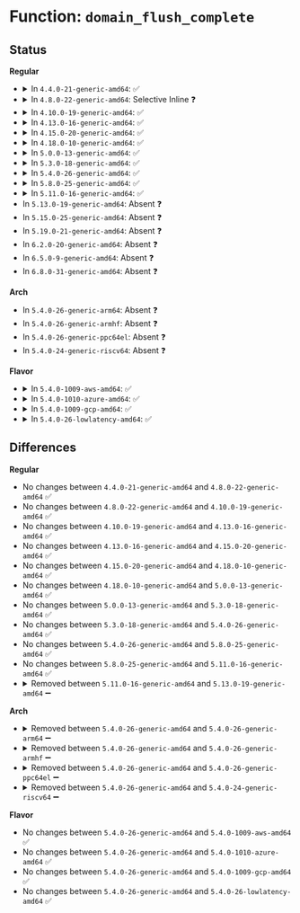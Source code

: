 # Function: <code>domain_flush_complete</code>

## Status
<b>Regular</b>
<ul>
<li>
<details>
<summary>In <code>4.4.0-21-generic-amd64</code>: ✅</summary>

```c
void domain_flush_complete(struct protection_domain * domain)
```

```json
{
  "name": "domain_flush_complete",
  "collision_type": "Unique Static",
  "inline_type": "No",
  "funcs": [
    {
      "addr": 18446744071584275632,
      "name": "domain_flush_complete",
      "external": false,
      "loc": "drivers/iommu/amd_iommu.c:1088",
      "file": "drivers/iommu/amd_iommu.c",
      "inline": "seen, unknown",
      "caller_inline": [],
      "caller_func": [
        "drivers/iommu/amd_iommu.c:__flush_pasid",
        "drivers/iommu/amd_iommu.c:__flush_pasid",
        "drivers/iommu/amd_iommu.c:unmap_sg",
        "drivers/iommu/amd_iommu.c:unmap_page",
        "drivers/iommu/amd_iommu.c:free_coherent",
        "drivers/iommu/amd_iommu.c:map_sg",
        "drivers/iommu/amd_iommu.c:map_page",
        "drivers/iommu/amd_iommu.c:alloc_coherent"
      ]
    }
  ],
  "symbols": [
    {
      "addr": 18446744071584275632,
      "name": "domain_flush_complete",
      "section": ".text",
      "bind": "STB_LOCAL",
      "size": 86
    }
  ]
}
```
</details>
</li>
<li>
<details>
<summary>In <code>4.8.0-22-generic-amd64</code>: Selective Inline ❓</summary>

```c
void domain_flush_complete(struct protection_domain * domain)
```

```json
{
  "name": "domain_flush_complete",
  "collision_type": "Unique Static",
  "inline_type": "Selective",
  "funcs": [
    {
      "addr": 18446744071584624673,
      "name": "domain_flush_complete",
      "external": false,
      "loc": "drivers/iommu/amd_iommu.c:1184",
      "file": "drivers/iommu/amd_iommu.c",
      "inline": "not declared, inlined",
      "caller_inline": [
        "drivers/iommu/amd_iommu.c:__queue_flush"
      ],
      "caller_func": [
        "drivers/iommu/amd_iommu.c:__flush_pasid",
        "drivers/iommu/amd_iommu.c:__flush_pasid"
      ]
    }
  ],
  "symbols": [
    {
      "addr": 18446744071584618496,
      "name": "domain_flush_complete",
      "section": ".text",
      "bind": "STB_LOCAL",
      "size": 88
    }
  ]
}
```
</details>
</li>
<li>
<details>
<summary>In <code>4.10.0-19-generic-amd64</code>: ✅</summary>

```c
void domain_flush_complete(struct protection_domain * domain)
```

```json
{
  "name": "domain_flush_complete",
  "collision_type": "Unique Static",
  "inline_type": "No",
  "funcs": [
    {
      "addr": 18446744071584804560,
      "name": "domain_flush_complete",
      "external": false,
      "loc": "drivers/iommu/amd_iommu.c:1273",
      "file": "drivers/iommu/amd_iommu.c",
      "inline": "seen, unknown",
      "caller_inline": [],
      "caller_func": [
        "drivers/iommu/amd_iommu.c:__flush_pasid",
        "drivers/iommu/amd_iommu.c:__flush_pasid",
        "drivers/iommu/amd_iommu.c:__queue_flush"
      ]
    }
  ],
  "symbols": [
    {
      "addr": 18446744071584804560,
      "name": "domain_flush_complete",
      "section": ".text",
      "bind": "STB_LOCAL",
      "size": 114
    }
  ]
}
```
</details>
</li>
<li>
<details>
<summary>In <code>4.13.0-16-generic-amd64</code>: ✅</summary>

```c
void domain_flush_complete(struct protection_domain * domain)
```

```json
{
  "name": "domain_flush_complete",
  "collision_type": "Unique Static",
  "inline_type": "No",
  "funcs": [
    {
      "addr": 18446744071584893984,
      "name": "domain_flush_complete",
      "external": false,
      "loc": "drivers/iommu/amd_iommu.c:1332",
      "file": "drivers/iommu/amd_iommu.c",
      "inline": "seen, unknown",
      "caller_inline": [],
      "caller_func": [
        "drivers/iommu/amd_iommu.c:__flush_pasid",
        "drivers/iommu/amd_iommu.c:__flush_pasid",
        "drivers/iommu/amd_iommu.c:dma_ops_domain_flush_tlb"
      ]
    }
  ],
  "symbols": [
    {
      "addr": 18446744071584893984,
      "name": "domain_flush_complete",
      "section": ".text",
      "bind": "STB_LOCAL",
      "size": 80
    }
  ]
}
```
</details>
</li>
<li>
<details>
<summary>In <code>4.15.0-20-generic-amd64</code>: ✅</summary>

```c
void domain_flush_complete(struct protection_domain * domain)
```

```json
{
  "name": "domain_flush_complete",
  "collision_type": "Unique Static",
  "inline_type": "No",
  "funcs": [
    {
      "addr": 18446744071585315456,
      "name": "domain_flush_complete",
      "external": false,
      "loc": "drivers/iommu/amd_iommu.c:1273",
      "file": "drivers/iommu/amd_iommu.c",
      "inline": "seen, unknown",
      "caller_inline": [],
      "caller_func": [
        "drivers/iommu/amd_iommu.c:__flush_pasid",
        "drivers/iommu/amd_iommu.c:__flush_pasid",
        "drivers/iommu/amd_iommu.c:amd_iommu_unmap",
        "drivers/iommu/amd_iommu.c:iova_domain_flush_tlb"
      ]
    }
  ],
  "symbols": [
    {
      "addr": 18446744071585315456,
      "name": "domain_flush_complete",
      "section": ".text",
      "bind": "STB_LOCAL",
      "size": 80
    }
  ]
}
```
</details>
</li>
<li>
<details>
<summary>In <code>4.18.0-10-generic-amd64</code>: ✅</summary>

```c
void domain_flush_complete(struct protection_domain * domain)
```

```json
{
  "name": "domain_flush_complete",
  "collision_type": "Unique Static",
  "inline_type": "No",
  "funcs": [
    {
      "addr": 18446744071585556192,
      "name": "domain_flush_complete",
      "external": false,
      "loc": "drivers/iommu/amd_iommu.c:1279",
      "file": "drivers/iommu/amd_iommu.c",
      "inline": "seen, unknown",
      "caller_inline": [],
      "caller_func": [
        "drivers/iommu/amd_iommu.c:__flush_pasid",
        "drivers/iommu/amd_iommu.c:__flush_pasid",
        "drivers/iommu/amd_iommu.c:amd_iommu_flush_iotlb_all",
        "drivers/iommu/amd_iommu.c:iova_domain_flush_tlb"
      ]
    }
  ],
  "symbols": [
    {
      "addr": 18446744071585556192,
      "name": "domain_flush_complete",
      "section": ".text",
      "bind": "STB_LOCAL",
      "size": 78
    }
  ]
}
```
</details>
</li>
<li>
<details>
<summary>In <code>5.0.0-13-generic-amd64</code>: ✅</summary>

```c
void domain_flush_complete(struct protection_domain * domain)
```

```json
{
  "name": "domain_flush_complete",
  "collision_type": "Unique Static",
  "inline_type": "No",
  "funcs": [
    {
      "addr": 18446744071585681328,
      "name": "domain_flush_complete",
      "external": false,
      "loc": "drivers/iommu/amd_iommu.c:1294",
      "file": "drivers/iommu/amd_iommu.c",
      "inline": "seen, unknown",
      "caller_inline": [],
      "caller_func": [
        "drivers/iommu/amd_iommu.c:__flush_pasid",
        "drivers/iommu/amd_iommu.c:__flush_pasid",
        "drivers/iommu/amd_iommu.c:amd_iommu_flush_iotlb_all",
        "drivers/iommu/amd_iommu.c:do_detach",
        "drivers/iommu/amd_iommu.c:iova_domain_flush_tlb"
      ]
    }
  ],
  "symbols": [
    {
      "addr": 18446744071585681328,
      "name": "domain_flush_complete",
      "section": ".text",
      "bind": "STB_LOCAL",
      "size": 78
    }
  ]
}
```
</details>
</li>
<li>
<details>
<summary>In <code>5.3.0-18-generic-amd64</code>: ✅</summary>

```c
void domain_flush_complete(struct protection_domain * domain)
```

```json
{
  "name": "domain_flush_complete",
  "collision_type": "Unique Static",
  "inline_type": "No",
  "funcs": [
    {
      "addr": 18446744071585907904,
      "name": "domain_flush_complete",
      "external": false,
      "loc": "drivers/iommu/amd_iommu.c:1293",
      "file": "drivers/iommu/amd_iommu.c",
      "inline": "seen, unknown",
      "caller_inline": [],
      "caller_func": [
        "drivers/iommu/amd_iommu.c:__flush_pasid",
        "drivers/iommu/amd_iommu.c:__flush_pasid",
        "drivers/iommu/amd_iommu.c:amd_iommu_flush_iotlb_all",
        "drivers/iommu/amd_iommu.c:amd_iommu_map",
        "drivers/iommu/amd_iommu.c:map_sg",
        "drivers/iommu/amd_iommu.c:do_detach",
        "drivers/iommu/amd_iommu.c:iova_domain_flush_tlb"
      ]
    }
  ],
  "symbols": [
    {
      "addr": 18446744071585907904,
      "name": "domain_flush_complete",
      "section": ".text",
      "bind": "STB_LOCAL",
      "size": 78
    }
  ]
}
```
</details>
</li>
<li>
<details>
<summary>In <code>5.4.0-26-generic-amd64</code>: ✅</summary>

```c
void domain_flush_complete(struct protection_domain * domain)
```

```json
{
  "name": "domain_flush_complete",
  "collision_type": "Unique Static",
  "inline_type": "No",
  "funcs": [
    {
      "addr": 18446744071586051104,
      "name": "domain_flush_complete",
      "external": false,
      "loc": "drivers/iommu/amd_iommu.c:1315",
      "file": "drivers/iommu/amd_iommu.c",
      "inline": "seen, unknown",
      "caller_inline": [],
      "caller_func": [
        "drivers/iommu/amd_iommu.c:__flush_pasid",
        "drivers/iommu/amd_iommu.c:__flush_pasid",
        "drivers/iommu/amd_iommu.c:amd_iommu_flush_iotlb_all",
        "drivers/iommu/amd_iommu.c:attach_device",
        "drivers/iommu/amd_iommu.c:do_detach",
        "drivers/iommu/amd_iommu.c:iova_domain_flush_tlb"
      ]
    }
  ],
  "symbols": [
    {
      "addr": 18446744071586051104,
      "name": "domain_flush_complete",
      "section": ".text",
      "bind": "STB_LOCAL",
      "size": 78
    }
  ]
}
```
</details>
</li>
<li>
<details>
<summary>In <code>5.8.0-25-generic-amd64</code>: ✅</summary>

```c
void domain_flush_complete(struct protection_domain * domain)
```

```json
{
  "name": "domain_flush_complete",
  "collision_type": "Unique Static",
  "inline_type": "No",
  "funcs": [
    {
      "addr": 18446744071586799664,
      "name": "domain_flush_complete",
      "external": false,
      "loc": "drivers/iommu/amd/iommu.c:1253",
      "file": "drivers/iommu/amd/iommu.c",
      "inline": "seen, unknown",
      "caller_inline": [],
      "caller_func": [
        "drivers/iommu/amd/iommu.c:__flush_pasid",
        "drivers/iommu/amd/iommu.c:__flush_pasid",
        "drivers/iommu/amd/iommu.c:amd_iommu_iotlb_sync",
        "drivers/iommu/amd/iommu.c:amd_iommu_map",
        "drivers/iommu/amd/iommu.c:update_domain",
        "drivers/iommu/amd/iommu.c:attach_device",
        "drivers/iommu/amd/iommu.c:do_detach",
        "drivers/iommu/amd/iommu.c:iommu_map_page",
        "drivers/iommu/amd/iommu.c:increase_address_space"
      ]
    }
  ],
  "symbols": [
    {
      "addr": 18446744071586799664,
      "name": "domain_flush_complete",
      "section": ".text",
      "bind": "STB_LOCAL",
      "size": 78
    }
  ]
}
```
</details>
</li>
<li>
<details>
<summary>In <code>5.11.0-16-generic-amd64</code>: ✅</summary>

```c
void domain_flush_complete(struct protection_domain * domain)
```

```json
{
  "name": "domain_flush_complete",
  "collision_type": "Unique Static",
  "inline_type": "No",
  "funcs": [
    {
      "addr": 18446744071586858832,
      "name": "domain_flush_complete",
      "external": false,
      "loc": "drivers/iommu/amd/iommu.c:1343",
      "file": "drivers/iommu/amd/iommu.c",
      "inline": "seen, unknown",
      "caller_inline": [],
      "caller_func": [
        "drivers/iommu/amd/iommu.c:__flush_pasid",
        "drivers/iommu/amd/iommu.c:__flush_pasid",
        "drivers/iommu/amd/iommu.c:amd_iommu_iotlb_sync",
        "drivers/iommu/amd/iommu.c:amd_iommu_map",
        "drivers/iommu/amd/iommu.c:update_domain",
        "drivers/iommu/amd/iommu.c:attach_device",
        "drivers/iommu/amd/iommu.c:do_detach",
        "drivers/iommu/amd/iommu.c:iommu_map_page",
        "drivers/iommu/amd/iommu.c:increase_address_space"
      ]
    }
  ],
  "symbols": [
    {
      "addr": 18446744071586858832,
      "name": "domain_flush_complete",
      "section": ".text",
      "bind": "STB_LOCAL",
      "size": 78
    }
  ]
}
```
</details>
</li>
<li>
In <code>5.13.0-19-generic-amd64</code>: Absent ❓
</li>
<li>
In <code>5.15.0-25-generic-amd64</code>: Absent ❓
</li>
<li>
In <code>5.19.0-21-generic-amd64</code>: Absent ❓
</li>
<li>
In <code>6.2.0-20-generic-amd64</code>: Absent ❓
</li>
<li>
In <code>6.5.0-9-generic-amd64</code>: Absent ❓
</li>
<li>
In <code>6.8.0-31-generic-amd64</code>: Absent ❓
</li>
</ul>
<b>Arch</b>
<ul>
<li>
In <code>5.4.0-26-generic-arm64</code>: Absent ❓
</li>
<li>
In <code>5.4.0-26-generic-armhf</code>: Absent ❓
</li>
<li>
In <code>5.4.0-26-generic-ppc64el</code>: Absent ❓
</li>
<li>
In <code>5.4.0-24-generic-riscv64</code>: Absent ❓
</li>
</ul>
<b>Flavor</b>
<ul>
<li>
<details>
<summary>In <code>5.4.0-1009-aws-amd64</code>: ✅</summary>

```c
void domain_flush_complete(struct protection_domain * domain)
```

```json
{
  "name": "domain_flush_complete",
  "collision_type": "Unique Static",
  "inline_type": "No",
  "funcs": [
    {
      "addr": 18446744071585812080,
      "name": "domain_flush_complete",
      "external": false,
      "loc": "drivers/iommu/amd_iommu.c:1315",
      "file": "drivers/iommu/amd_iommu.c",
      "inline": "seen, unknown",
      "caller_inline": [],
      "caller_func": [
        "drivers/iommu/amd_iommu.c:__flush_pasid",
        "drivers/iommu/amd_iommu.c:__flush_pasid",
        "drivers/iommu/amd_iommu.c:amd_iommu_flush_iotlb_all",
        "drivers/iommu/amd_iommu.c:attach_device",
        "drivers/iommu/amd_iommu.c:do_detach",
        "drivers/iommu/amd_iommu.c:iova_domain_flush_tlb"
      ]
    }
  ],
  "symbols": [
    {
      "addr": 18446744071585812080,
      "name": "domain_flush_complete",
      "section": ".text",
      "bind": "STB_LOCAL",
      "size": 78
    }
  ]
}
```
</details>
</li>
<li>
<details>
<summary>In <code>5.4.0-1010-azure-amd64</code>: ✅</summary>

```c
void domain_flush_complete(struct protection_domain * domain)
```

```json
{
  "name": "domain_flush_complete",
  "collision_type": "Unique Static",
  "inline_type": "No",
  "funcs": [
    {
      "addr": 18446744071585671264,
      "name": "domain_flush_complete",
      "external": false,
      "loc": "drivers/iommu/amd_iommu.c:1315",
      "file": "drivers/iommu/amd_iommu.c",
      "inline": "seen, unknown",
      "caller_inline": [],
      "caller_func": [
        "drivers/iommu/amd_iommu.c:__flush_pasid",
        "drivers/iommu/amd_iommu.c:__flush_pasid",
        "drivers/iommu/amd_iommu.c:amd_iommu_flush_iotlb_all",
        "drivers/iommu/amd_iommu.c:attach_device",
        "drivers/iommu/amd_iommu.c:do_detach",
        "drivers/iommu/amd_iommu.c:iova_domain_flush_tlb"
      ]
    }
  ],
  "symbols": [
    {
      "addr": 18446744071585671264,
      "name": "domain_flush_complete",
      "section": ".text",
      "bind": "STB_LOCAL",
      "size": 78
    }
  ]
}
```
</details>
</li>
<li>
<details>
<summary>In <code>5.4.0-1009-gcp-amd64</code>: ✅</summary>

```c
void domain_flush_complete(struct protection_domain * domain)
```

```json
{
  "name": "domain_flush_complete",
  "collision_type": "Unique Static",
  "inline_type": "No",
  "funcs": [
    {
      "addr": 18446744071586001120,
      "name": "domain_flush_complete",
      "external": false,
      "loc": "drivers/iommu/amd_iommu.c:1315",
      "file": "drivers/iommu/amd_iommu.c",
      "inline": "seen, unknown",
      "caller_inline": [],
      "caller_func": [
        "drivers/iommu/amd_iommu.c:__flush_pasid",
        "drivers/iommu/amd_iommu.c:__flush_pasid",
        "drivers/iommu/amd_iommu.c:amd_iommu_flush_iotlb_all",
        "drivers/iommu/amd_iommu.c:attach_device",
        "drivers/iommu/amd_iommu.c:do_detach",
        "drivers/iommu/amd_iommu.c:iova_domain_flush_tlb"
      ]
    }
  ],
  "symbols": [
    {
      "addr": 18446744071586001120,
      "name": "domain_flush_complete",
      "section": ".text",
      "bind": "STB_LOCAL",
      "size": 78
    }
  ]
}
```
</details>
</li>
<li>
<details>
<summary>In <code>5.4.0-26-lowlatency-amd64</code>: ✅</summary>

```c
void domain_flush_complete(struct protection_domain * domain)
```

```json
{
  "name": "domain_flush_complete",
  "collision_type": "Unique Static",
  "inline_type": "No",
  "funcs": [
    {
      "addr": 18446744071586109312,
      "name": "domain_flush_complete",
      "external": false,
      "loc": "drivers/iommu/amd_iommu.c:1315",
      "file": "drivers/iommu/amd_iommu.c",
      "inline": "seen, unknown",
      "caller_inline": [],
      "caller_func": [
        "drivers/iommu/amd_iommu.c:__flush_pasid",
        "drivers/iommu/amd_iommu.c:__flush_pasid",
        "drivers/iommu/amd_iommu.c:amd_iommu_flush_iotlb_all",
        "drivers/iommu/amd_iommu.c:attach_device",
        "drivers/iommu/amd_iommu.c:do_detach",
        "drivers/iommu/amd_iommu.c:iova_domain_flush_tlb"
      ]
    }
  ],
  "symbols": [
    {
      "addr": 18446744071586109312,
      "name": "domain_flush_complete",
      "section": ".text",
      "bind": "STB_LOCAL",
      "size": 78
    }
  ]
}
```
</details>
</li>
</ul>

## Differences
<b>Regular</b>
<ul>
<li>
No changes between <code>4.4.0-21-generic-amd64</code> and <code>4.8.0-22-generic-amd64</code> ✅
</li>
<li>
No changes between <code>4.8.0-22-generic-amd64</code> and <code>4.10.0-19-generic-amd64</code> ✅
</li>
<li>
No changes between <code>4.10.0-19-generic-amd64</code> and <code>4.13.0-16-generic-amd64</code> ✅
</li>
<li>
No changes between <code>4.13.0-16-generic-amd64</code> and <code>4.15.0-20-generic-amd64</code> ✅
</li>
<li>
No changes between <code>4.15.0-20-generic-amd64</code> and <code>4.18.0-10-generic-amd64</code> ✅
</li>
<li>
No changes between <code>4.18.0-10-generic-amd64</code> and <code>5.0.0-13-generic-amd64</code> ✅
</li>
<li>
No changes between <code>5.0.0-13-generic-amd64</code> and <code>5.3.0-18-generic-amd64</code> ✅
</li>
<li>
No changes between <code>5.3.0-18-generic-amd64</code> and <code>5.4.0-26-generic-amd64</code> ✅
</li>
<li>
No changes between <code>5.4.0-26-generic-amd64</code> and <code>5.8.0-25-generic-amd64</code> ✅
</li>
<li>
No changes between <code>5.8.0-25-generic-amd64</code> and <code>5.11.0-16-generic-amd64</code> ✅
</li>
<li>
<details>
<summary>Removed between <code>5.11.0-16-generic-amd64</code> and <code>5.13.0-19-generic-amd64</code> ➖</summary>

```c
void domain_flush_complete(struct protection_domain * domain)
```
</details>
</li>
</ul>
<b>Arch</b>
<ul>
<li>
<details>
<summary>Removed between <code>5.4.0-26-generic-amd64</code> and <code>5.4.0-26-generic-arm64</code> ➖</summary>

```c
void domain_flush_complete(struct protection_domain * domain)
```
</details>
</li>
<li>
<details>
<summary>Removed between <code>5.4.0-26-generic-amd64</code> and <code>5.4.0-26-generic-armhf</code> ➖</summary>

```c
void domain_flush_complete(struct protection_domain * domain)
```
</details>
</li>
<li>
<details>
<summary>Removed between <code>5.4.0-26-generic-amd64</code> and <code>5.4.0-26-generic-ppc64el</code> ➖</summary>

```c
void domain_flush_complete(struct protection_domain * domain)
```
</details>
</li>
<li>
<details>
<summary>Removed between <code>5.4.0-26-generic-amd64</code> and <code>5.4.0-24-generic-riscv64</code> ➖</summary>

```c
void domain_flush_complete(struct protection_domain * domain)
```
</details>
</li>
</ul>
<b>Flavor</b>
<ul>
<li>
No changes between <code>5.4.0-26-generic-amd64</code> and <code>5.4.0-1009-aws-amd64</code> ✅
</li>
<li>
No changes between <code>5.4.0-26-generic-amd64</code> and <code>5.4.0-1010-azure-amd64</code> ✅
</li>
<li>
No changes between <code>5.4.0-26-generic-amd64</code> and <code>5.4.0-1009-gcp-amd64</code> ✅
</li>
<li>
No changes between <code>5.4.0-26-generic-amd64</code> and <code>5.4.0-26-lowlatency-amd64</code> ✅
</li>
</ul>
